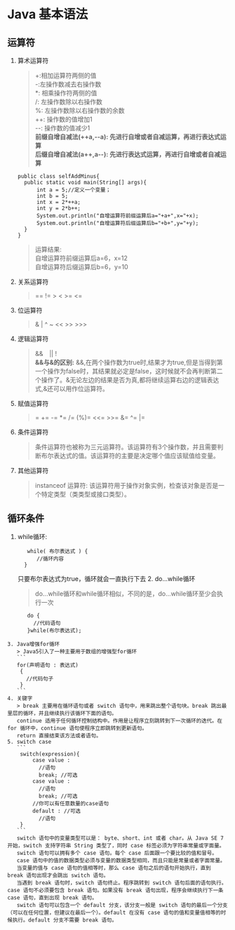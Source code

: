 # Java 基本语法
## 运算符
   1. 算术运算符
      > +:相加运算符两侧的值   
      -:左操作数减去右操作数   
      *: 相乘操作符两侧的值   
      /: 左操作数除以右操作数   
      %: 左操作数除以右操作数的余数   
      ++: 操作数的值增加1   
      --: 操作数的值减少1   
      **前缀自增自减法(++a,--a): 先进行自增或者自减运算，再进行表达式运算**   
      **后缀自增自减法(a++,a--): 先进行表达式运算，再进行自增或者自减运算**   
      ```
      public class selfAddMinus{
        public static void main(String[] args){
            int a = 5;//定义一个变量；
            int b = 5;
            int x = 2*++a;
            int y = 2*b++;
            System.out.println("自增运算符前缀运算后a="+a+",x="+x);
            System.out.println("自增运算符后缀运算后b="+b+",y="+y);
        }
      }
      ```    
      > 运算结果:   
        自增运算符前缀运算后a=6，x=12   
        自增运算符后缀运算后b=6，y=10

   2. 关系运算符
      > ==	!= > < >= <=
   3. 位运算符   
      > &  |  ^  ~  <<  >>   >>>
   4. 逻辑运算符   
      > &&　||   !   
      **&&与&的区别:** &&,在两个操作数为true时,结果才为true,但是当得到第一个操作为false时，其结果就必定是false，这时候就不会再判断第二个操作了。&无论左边的结果是否为真,都将继续运算右边的逻辑表达式,&还可以用作位运算符。
   5. 赋值运算符   
      > = += -= *= /= (%)= <<= >>= &= ^= |=
   6. 条件运算符
      > 条件运算符也被称为三元运算符。该运算符有3个操作数，并且需要判断布尔表达式的值。该运算符的主要是决定哪个值应该赋值给变量。
   7. 其他运算符
      > instanceof 运算符: 该运算符用于操作对象实例，检查该对象是否是一个特定类型（类类型或接口类型）。
## 循环条件
   1. while循环:   
      ```
         while( 布尔表达式 ) {
            //循环内容
        }
      ```
      只要布尔表达式为true，循环就会一直执行下去
    2. do...while循环
       > do...while循环和while循环相似，不同的是，do...while循环至少会执行一次   
       ```
          do {
            //代码语句
          }while(布尔表达式);
       ```
    3. Java增强for循环
       > Java5引入了一种主要用于数组的增强型for循环
       ```
       for(声明语句 : 表达式)
        {
          //代码句子
        }
       ```
    4. 关键字
       > break 主要用在循环语句或者 switch 语句中，用来跳出整个语句块。break 跳出最里层的循环，并且继续执行该循环下面的语句。   
       continue 适用于任何循环控制结构中。作用是让程序立刻跳转到下一次循环的迭代。在 for 循环中，continue 语句使程序立即跳转到更新语句。   
       return 直接结束该方法或者语句。
    5. switch case
       ```
        switch(expression){
            case value :
              //语句
              break; //可选
            case value :
              //语句
              break; //可选
            //你可以有任意数量的case语句
            default : //可选
              //语句
        }
       ```  
       switch 语句中的变量类型可以是： byte、short、int 或者 char。从 Java SE 7 开始，switch 支持字符串 String 类型了，同时 case 标签必须为字符串常量或字面量。   
       switch 语句可以拥有多个 case 语句。每个 case 后面跟一个要比较的值和冒号。   
       case 语句中的值的数据类型必须与变量的数据类型相同，而且只能是常量或者字面常量。   
       当变量的值与 case 语句的值相等时，那么 case 语句之后的语句开始执行，直到 break 语句出现才会跳出 switch 语句。   
       当遇到 break 语句时，switch 语句终止。程序跳转到 switch 语句后面的语句执行。case 语句不必须要包含 break 语句。如果没有 break 语句出现，程序会继续执行下一条 case 语句，直到出现 break 语句。   
       switch 语句可以包含一个 default 分支，该分支一般是 switch 语句的最后一个分支（可以在任何位置，但建议在最后一个）。default 在没有 case 语句的值和变量值相等的时候执行。default 分支不需要 break 语句。


    